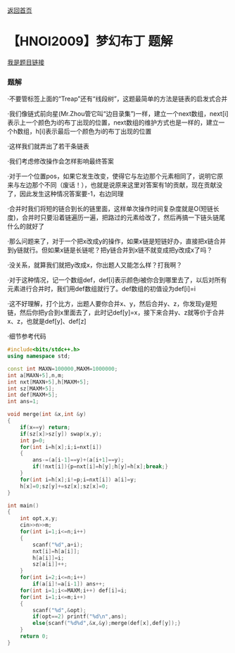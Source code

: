 [返回首页](https://EbolaEmperor.github.io)
# 【HNOI2009】梦幻布丁 题解

[我是题目链接](https://www.luogu.org/problemnew/show/P3201)

### 题解

·不要管标签上面的“Treap”还有“线段树”，这题最简单的方法是链表的启发式合并

·我们像链式前向星(Mr.Zhou管它叫“边目录集”)一样，建立一个next数组，next[i]表示上一个颜色为i的布丁出现的位置，next数组的维护方式也是一样的，建立一个h数组，h[i]表示最后一个颜色为i的布丁出现的位置

·这样我们就弄出了若干条链表

·我们考虑修改操作会怎样影响最终答案

·对于一个位置pos，如果它发生改变，使得它与左边那个元素相同了，说明它原来与左边那个不同（废话！），也就是说原来这里对答案有1的贡献，现在贡献没了，因此发生这种情况答案要-1，右边同理

·合并时我们将短的链合到长的链里面，这样单次操作时间复杂度就是O(短链长度)，合并时只要沿着链遍历一遍，把路过的元素给改了，然后再搞一下链头链尾什么的就好了

·那么问题来了，对于一个把x改成y的操作，如果x链是短链好办，直接把x链合并到y链就行。但如果x链是长链呢？把y链合并到x链不就变成把y改成x了吗？

·没关系，就算我们就把y改成x，你出题人又能怎么样？打我啊？

·对于这种情况，记一个数组def，def[i]表示颜色i被你合到哪里去了，以后对所有元素进行合并时，我们用def数组就行了。def数组的初值设为def[i]=i

·这不好理解，打个比方，出题人要你合并x、y，然后合并y、z，你发现y是短链，然后你把y合到x里面去了，此时记def[y]=x，接下来合并y、z就等价于合并x、z，也就是def[y]、def[z]

·细节参考代码

```cpp
#include<bits/stdc++.h>
using namespace std;

const int MAXN=100000,MAXM=1000000;
int a[MAXN+5],n,m;
int nxt[MAXN+5],h[MAXM+5];
int sz[MAXM+5];
int def[MAXM+5];
int ans=1;

void merge(int &x,int &y)
{
	if(x==y) return;
	if(sz[x]>sz[y]) swap(x,y);
	int p=0;
	for(int i=h[x];i;i=nxt[i])
	{
		ans-=(a[i-1]==y)+(a[i+1]==y);
		if(!nxt[i]){p=nxt[i]=h[y];h[y]=h[x];break;}
	}
	for(int i=h[x];i!=p;i=nxt[i]) a[i]=y;
	h[x]=0;sz[y]+=sz[x];sz[x]=0;
}

int main()
{
	int opt,x,y;
	cin>>n>>m;
	for(int i=1;i<=n;i++)
	{
		scanf("%d",a+i);
		nxt[i]=h[a[i]];
		h[a[i]]=i;
		sz[a[i]]++;
	}
	for(int i=2;i<=n;i++)
		if(a[i]!=a[i-1]) ans++;
	for(int i=1;i<=MAXM;i++) def[i]=i;
	for(int i=1;i<=m;i++)
	{
		scanf("%d",&opt);
		if(opt==2) printf("%d\n",ans);
		else{scanf("%d%d",&x,&y);merge(def[x],def[y]);}
	}
	return 0;
}
```